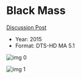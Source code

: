 # Black Mass

[Discussion Post](https://www.avsforum.com/threads/bass-eq-for-filtered-movies.2995212/post-59970806)

* Year: 2015
* Format: DTS-HD MA 5.1

![img 0](https://i.imgur.com/zQiodeZ.jpg)

![img 1](https://i.imgur.com/rjuuaor.png)

